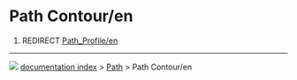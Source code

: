 # Path Contour/en
1.  REDIRECT [Path_Profile/en](Path_Profile/en.md)



---
![](images/Right_arrow.png) [documentation index](../README.md) > [Path](Path_Workbench.md) > Path Contour/en

